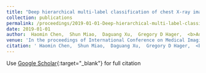 ```yaml
---
title: "Deep hierarchical multi-label classification of chest X-ray images"
collection: publications
permalink: /proceedings/2019-01-01-Deep-hierarchical-multi-label-classification-of-chest-X-ray-images
date: 2019-01-01
author:  Haomin Chen,  Shun Miao,  Daguang Xu,  Gregory D Hager,  <b>Adam P Harrison</b>, 
venue: 'In the proceedings of International Conference on Medical Imaging with Deep Learning'
citation: ' Haomin Chen,  Shun Miao,  Daguang Xu,  Gregory D Hager,  <b>Adam P Harrison</b>, &quot;Deep hierarchical multi-label classification of chest X-ray images.&quot; <i>In the proceedings of International Conference on Medical Imaging with Deep Learning</i>, 2019.'
---
```

Use [Google Scholar](https://scholar.google.com/scholar?q=Deep+hierarchical+multi+label+classification+of+chest+X+ray+images){:target="_blank"} for full citation